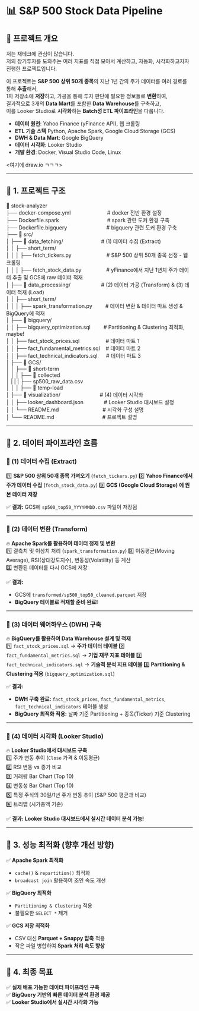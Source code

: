 # 📊 S&P 500 Stock Data Pipeline

## 📌 프로젝트 개요

저는 재테크에 관심이 많습니다.  
저의 장기투자를 도와주는 여러 지표를 직접 모아서 계산하고, 자동화, 시각화하고자자 진행한 프로젝트입니다.

이 프로젝트는 **S&P 500 상위 50개 종목**의 지난 1년 간의 주가 데이터를 여러 경로를 통해 **추출**해서,  
1차 저장소에 **저장**하고, 가공을 통해 투자 판단에 필요한 정보들로 **변환**하여,  
결과적으로 3개의 **Data Mart**를 포함한 **Data Warehouse**를 구축하고,  
이를 Looker Studio로 **시각화**하는 **Batch성 ETL 파이프라인**을 다룹니다.

- **데이터 원천**: Yahoo Finance (yFinance API), 웹 크롤링
- **ETL 기술 스택** Python, Apache Spark, Google Cloud Storage (GCS)
- **DWH & Data Mart**: Google BigQuery
- **데이터 시각화**: Looker Studio
- **개발 환경**: Docker, Visual Studio Code, Linux

<여기에 draw.io ㄱㄱㄱ>

---

## 🚀 1. 프로젝트 구조

📂 stock-analyzer<br>
├── docker-compose.yml&nbsp;&nbsp;&nbsp;&nbsp;&nbsp;&nbsp;&nbsp;&nbsp;&nbsp;&nbsp;&nbsp;&nbsp;&nbsp;&nbsp;&nbsp;&nbsp;&nbsp;&nbsp;&nbsp;&nbsp;&nbsp;&nbsp;&nbsp;&nbsp; # docker 전반 환경 설정<br>
├── Dockerfile.spark&nbsp;&nbsp;&nbsp;&nbsp;&nbsp;&nbsp;&nbsp;&nbsp;&nbsp;&nbsp;&nbsp;&nbsp;&nbsp;&nbsp;&nbsp;&nbsp;&nbsp;&nbsp;&nbsp;&nbsp;&nbsp;&nbsp;&nbsp;&nbsp;&nbsp;&nbsp;&nbsp;&nbsp;&nbsp;&nbsp;&nbsp;&nbsp; # spark 관련 도커 환경 구축<br>
├── Dockerfile.bigquery &nbsp;&nbsp;&nbsp;&nbsp;&nbsp;&nbsp;&nbsp;&nbsp;&nbsp;&nbsp;&nbsp;&nbsp;&nbsp;&nbsp;&nbsp;&nbsp;&nbsp;&nbsp;&nbsp;&nbsp;&nbsp;&nbsp;&nbsp;&nbsp;&nbsp;&nbsp;# bigquery 관련 도커 환경 구축<br>
├── 📂 src/<br>
│ ├── 📂 data_fetching/ &nbsp;&nbsp;&nbsp;&nbsp;&nbsp;&nbsp;&nbsp;&nbsp;&nbsp;&nbsp;&nbsp;&nbsp;&nbsp;&nbsp;&nbsp;&nbsp;&nbsp;&nbsp;&nbsp;&nbsp;&nbsp;&nbsp;&nbsp;&nbsp;&nbsp;# (1) 데이터 수집 (Extract)<br>
│ │ ├── short_term/<br>
│ │ │ ├── fetch_tickers.py&nbsp;&nbsp;&nbsp;&nbsp;&nbsp;&nbsp;&nbsp;&nbsp;&nbsp;&nbsp;&nbsp;&nbsp;&nbsp;&nbsp;&nbsp;&nbsp;&nbsp;&nbsp;&nbsp;&nbsp;&nbsp;&nbsp;&nbsp; # S&P 500 상위 50개 종목 선정 - 웹 크롤링<br>
│ │ │ ├── fetch_stock_data.py&nbsp;&nbsp;&nbsp;&nbsp;&nbsp;&nbsp;&nbsp;&nbsp;&nbsp;&nbsp;&nbsp;&nbsp;&nbsp;&nbsp;&nbsp;&nbsp; # yFinance에서 지난 1년치 주가 데이터 추출 및 GCS에 raw 데이터 적재<br>
│ ├── 📂 data_processing/&nbsp;&nbsp;&nbsp;&nbsp;&nbsp;&nbsp;&nbsp;&nbsp;&nbsp;&nbsp;&nbsp;&nbsp;&nbsp;&nbsp;&nbsp;&nbsp;&nbsp;&nbsp;&nbsp;&nbsp; # (2) 데이터 가공 (Transform) & (3) 데이터 적재 (Load)<br>
│ │ ├── short_term/<br>
│ │ │ ├── spark_transformation.py &nbsp;&nbsp;&nbsp;&nbsp;&nbsp;&nbsp;&nbsp;&nbsp;# 데이터 변환 & 데이터 마트 생성 & BigQuery에 적재<br>
│ ├── 📂 bigquery/<br>
│ │ ├── bigquery_optimization.sql &nbsp;&nbsp;&nbsp;&nbsp;&nbsp;&nbsp;&nbsp;&nbsp;# Partitioning & Clustering 최적화, maybe!<br>
│ │ ├── fact_stock_prices.sql&nbsp;&nbsp;&nbsp;&nbsp;&nbsp;&nbsp;&nbsp;&nbsp;&nbsp;&nbsp;&nbsp;&nbsp;&nbsp;&nbsp;&nbsp;&nbsp;&nbsp; # 데이터 마트 1<br>
│ │ ├── fact_fundamental_metrics.sql &nbsp;&nbsp;&nbsp;# 데이터 마트 2<br>
│ │ ├── fact_technical_indicators.sql&nbsp;&nbsp;&nbsp;&nbsp;&nbsp; # 데이터 마트 3<br>
│ ├── 📂 GCS/<br>
│ │ ├── 📂 short-term<br>
│ │ │ ├── 📂 collected<br>
│ |  |  | ├── sp500_raw_data.csv<br>
│ │ │ ├── 📂 temp-load<br>
│ ├── 📂 visualization/ &nbsp;&nbsp;&nbsp;&nbsp;&nbsp;&nbsp;&nbsp;&nbsp;&nbsp;&nbsp;&nbsp;&nbsp;&nbsp;&nbsp;&nbsp;&nbsp;&nbsp;&nbsp;&nbsp;&nbsp;&nbsp;&nbsp;&nbsp;&nbsp;&nbsp;&nbsp;# (4) 데이터 시각화<br>
│ │ ├── looker_dashboard.json&nbsp;&nbsp;&nbsp;&nbsp;&nbsp;&nbsp;&nbsp;&nbsp;&nbsp;&nbsp;&nbsp;&nbsp;&nbsp; # Looker Studio 대시보드 설정<br>
│ │ └── README.md&nbsp;&nbsp;&nbsp;&nbsp;&nbsp;&nbsp;&nbsp;&nbsp;&nbsp;&nbsp;&nbsp;&nbsp;&nbsp;&nbsp;&nbsp;&nbsp;&nbsp;&nbsp;&nbsp;&nbsp;&nbsp;&nbsp;&nbsp;&nbsp;&nbsp;&nbsp;&nbsp;&nbsp;&nbsp;&nbsp;# 시각화 구성 설명<br>
│ └── README.md&nbsp;&nbsp;&nbsp;&nbsp;&nbsp;&nbsp;&nbsp;&nbsp;&nbsp;&nbsp;&nbsp;&nbsp;&nbsp;&nbsp;&nbsp;&nbsp;&nbsp;&nbsp;&nbsp;&nbsp;&nbsp;&nbsp;&nbsp;&nbsp;&nbsp;&nbsp;&nbsp;&nbsp;&nbsp;&nbsp;&nbsp;&nbsp; # 프로젝트 설명<br>

---

## 🔄 2. 데이터 파이프라인 흐름

### **📌 (1) 데이터 수집 (Extract)**

1️⃣ **S&P 500 상위 50개 종목 가져오기** (`fetch_tickers.py`)
2️⃣ **Yahoo Finance에서 주가 데이터 수집** (`fetch_stock_data.py`)
3️⃣ **GCS (Google Cloud Storage) 에 원본 데이터 저장**

✅ **결과:** GCS에 `sp500_top50_YYYYMMDD.csv` 파일이 저장됨

---

### **📌 (2) 데이터 변환 (Transform)**

🔥 **Apache Spark를 활용하여 데이터 정제 및 변환**  
1️⃣ 결측치 및 이상치 처리 (`spark_transformation.py`)
2️⃣ 이동평균(Moving Average), RSI(상대강도지수), 변동성(Volatility) 등 계산  
3️⃣ 변환된 데이터를 다시 GCS에 저장

✅ **결과:**

- GCS에 `transformed/sp500_top50_cleaned.parquet` 저장
- **BigQuery 테이블로 적재할 준비 완료!**

---

### **📌 (3) 데이터 웨어하우스 (DWH) 구축**

🔥 **BigQuery를 활용하여 Data Warehouse 설계 및 적재**  
1️⃣ `fact_stock_prices.sql` → **주가 데이터 테이블**
2️⃣ `fact_fundamental_metrics.sql` → **기업 재무 지표 테이블**
3️⃣ `fact_technical_indicators.sql` → **기술적 분석 지표 테이블**
4️⃣ **Partitioning & Clustering 적용** (`bigquery_optimization.sql`)

✅ **결과:**

- **DWH 구축 완료:** `fact_stock_prices`, `fact_fundamental_metrics`, `fact_technical_indicators` 테이블 생성
- **BigQuery 최적화 적용:** 날짜 기준 Partitioning + 종목(Ticker) 기준 Clustering

---

### **📌 (4) 데이터 시각화 (Looker Studio)**

🔥 **Looker Studio에서 대시보드 구축**  
1️⃣ 주가 변동 추이 (`Close` 가격 & 이동평균)  
2️⃣ RSI 변동 vs 종가 비교  
3️⃣ 거래량 Bar Chart (Top 10)  
4️⃣ 변동성 Bar Chart (Top 10)  
5️⃣ 특정 주식의 30일/1년 주가 변동 추이 (S&P 500 평균과 비교)  
6️⃣ 트리맵 (시가총액 기준)

✅ **결과:** **Looker Studio 대시보드에서 실시간 데이터 분석 가능!**

---

## 🚀 3. 성능 최적화 (향후 개선 방향)

✅ **Apache Spark 최적화**

- `cache()` & `repartition()` 최적화
- `broadcast join` 활용하여 조인 속도 개선

✅ **BigQuery 최적화**

- `Partitioning & Clustering` 적용
- 불필요한 `SELECT *` 제거

✅ **GCS 저장 최적화**

- CSV 대신 **Parquet + Snappy 압축** 적용
- 작은 파일 병합하여 **Spark 처리 속도 향상**

---

## 🎯 4. 최종 목표

✅ **실제 배포 가능한 데이터 파이프라인 구축**  
✅ **BigQuery 기반의 빠른 데이터 분석 환경 제공**  
✅ **Looker Studio에서 실시간 시각화 가능**
